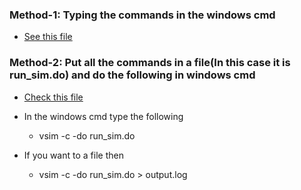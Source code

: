 ### Method-1: Typing the commands in the windows cmd

* [See this file](https://github.com/vlsi-internships/verilog-may2025/blob/main/modelsimCommandMode/ModelSimCommandMode.md)



### Method-2: Put all the commands in a file(In this case it is run_sim.do) and do the following in windows cmd

* [Check this file](https://github.com/vlsi-internships/verilog-may2025/blob/main/modelsimCommandMode/run_sim.do)

* In the windows cmd type the following
    * vsim -c -do run_sim.do
*   If you want to a file then
      *   vsim -c -do run_sim.do > output.log
